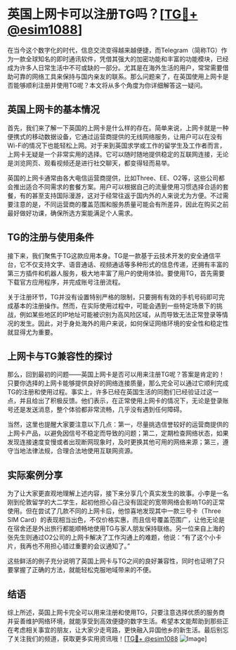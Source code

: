 # 英国上网卡可以注册TG吗？[[TG💪+ @esim1088](https://t.me/s/esim1088)]

在当今这个数字化的时代，信息交流变得越来越便捷，而Telegram（简称TG）作为一款全球知名的即时通讯软件，凭借其强大的加密功能和丰富的功能模块，已经成为许多人日常生活中不可或缺的一部分。尤其是在海外生活的用户，常常需要借助可靠的网络工具来保持与国内亲友的联系。那么问题来了，在英国使用上网卡是否能够顺利注册并使用TG呢？本文将从多个角度为你详细解答这一疑问。

## 英国上网卡的基本情况

首先，我们来了解一下英国的上网卡是什么样的存在。简单来说，上网卡就是一种便携式的移动数据设备，它通过运营商提供的无线网络服务，让用户可以在没有Wi-Fi的情况下也能轻松上网。对于来到英国求学或工作的留学生及工作者而言，上网卡无疑是一个非常实用的选择。它可以随时随地提供稳定的互联网连接，无论是浏览网页、观看视频还是进行社交聊天，都变得轻而易举。

英国的上网卡通常由各大电信运营商提供，比如Three、EE、O2等，这些公司都会推出适合不同需求的套餐方案。用户可以根据自己的流量使用习惯选择合适的套餐，有的甚至支持国际漫游，这对于经常往返于国内外的人来说尤为方便。不过需要注意的是，不同运营商的覆盖范围和服务质量可能会有所差异，因此在购买之前最好做好功课，确保所选方案能满足个人需求。

## TG的注册与使用条件

接下来，我们聚焦于TG这款应用本身。TG是一款基于云技术开发的安全通信平台，它不仅支持文字、语音通话、视频通话等多种形式的信息传递，还拥有丰富的第三方插件和机器人服务，极大地丰富了用户的使用体验。要使用TG，首先需要下载官方应用程序，并完成账号注册流程。

关于注册环节，TG并没有设置特别严格的限制，只要拥有有效的手机号码即可完成基本的注册操作。然而，在实际使用过程中，可能会遇到一些特定场景下的挑战，例如某些地区的IP地址可能被识别为高风险区域，从而导致无法正常登录等情况的发生。因此，对于身处海外的用户来说，如何保证网络环境的安全性和稳定性就显得尤为重要。

## 上网卡与TG兼容性的探讨

那么，回到最初的问题——英国上网卡是否可以用来注册TG呢？答案是肯定的！只要你选择的上网卡能够提供良好的网络连接质量，那么完全可以通过它顺利完成TG的注册和使用过程。事实上，许多已经在英国生活的同胞们已经验证过这一点，并且给出了积极反馈。他们表示，在正常使用上网卡的情况下，无论是登录账号还是发送消息，整个体验都非常流畅，几乎没有遇到任何障碍。

当然，这里也提醒大家要注意以下几点：第一，尽量挑选信誉较好的运营商提供的上网卡产品，以避免因信号不稳定而导致的问题；第二，定期检查网络状态，如果发现连接速度变慢或者出现断网现象时，及时更换其他可用的网络来源；第三，遵守当地法律法规，合理合法地使用互联网资源。

## 实际案例分享

为了让大家更直观地理解上述内容，接下来分享几个真实发生的故事。小李是一名刚到伦敦留学的大二学生，起初他担心自己没有固定的宽带网络会影响TG的正常使用。但在尝试了几款不同的上网卡后，他惊喜地发现其中一款三号卡（Three SIM Card）的表现相当出色，不仅价格实惠，而且信号覆盖范围广，让他无论是在宿舍还是外出旅行都能顺畅地使用TG与家人朋友保持联络。另一位来自上海的张先生则通过O2公司的上网卡解决了工作沟通上的难题，他说：“有了这个小卡片，我再也不用担心错过重要的会议通知了。”

这些鲜活的例子充分说明了英国上网卡与TG之间的良好兼容性，同时也证明了只要掌握了正确的方法，就能轻松克服地域带来的不便。

## 结语

综上所述，英国上网卡完全可以用来注册和使用TG，只要注意选择优质的服务商并妥善维护网络环境，就能享受到高效便捷的数字生活。希望本文能帮助到那些正在考虑相关事宜的朋友，让大家少走弯路，更快融入异国他乡的新生活。最后别忘了关注我们的频道，获取更多实用资讯哦！[[TG💪+ @esim1088](https://t.me/s/esim1088) ![Image](https://i.postimg.cc/4NQfJmqS/Snipaste-2025-05-13-00-14-12.png)]